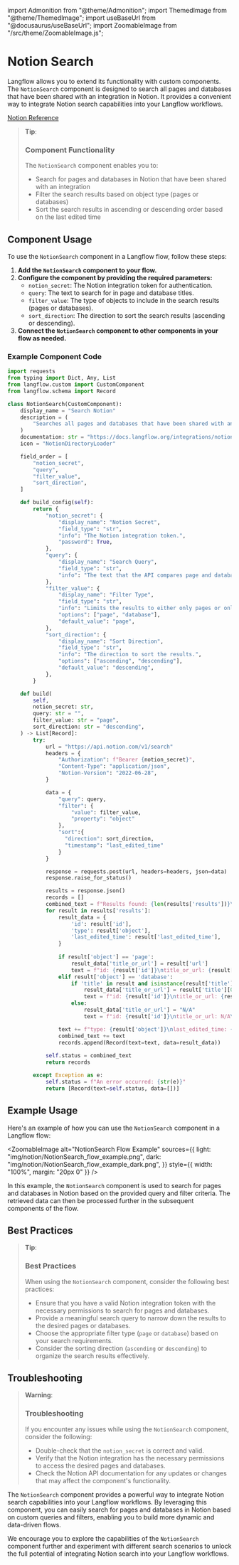import Admonition from "@theme/Admonition";
import ThemedImage from "@theme/ThemedImage";
import useBaseUrl from "@docusaurus/useBaseUrl";
import ZoomableImage from "/src/theme/ZoomableImage.js";

# Notion Search

Langflow allows you to extend its functionality with custom components. The `NotionSearch` component is designed to search all pages and databases that have been shared with an integration in Notion. It provides a convenient way to integrate Notion search capabilities into your Langflow workflows.

[Notion Reference](https://developers.notion.com/reference/search)

> **Tip**:
>
> ### Component Functionality
>
> The `NotionSearch` component enables you to:
>
> - Search for pages and databases in Notion that have been shared with an integration
> - Filter the search results based on object type (pages or databases)
> - Sort the search results in ascending or descending order based on the last edited time

## Component Usage

To use the `NotionSearch` component in a Langflow flow, follow these steps:

1. **Add the `NotionSearch` component to your flow.**
2. **Configure the component by providing the required parameters:**
   - `notion_secret`: The Notion integration token for authentication.
   - `query`: The text to search for in page and database titles.
   - `filter_value`: The type of objects to include in the search results (pages or databases).
   - `sort_direction`: The direction to sort the search results (ascending or descending).
3. **Connect the `NotionSearch` component to other components in your flow as needed.**

### Example Component Code

```python
import requests
from typing import Dict, Any, List
from langflow.custom import CustomComponent
from langflow.schema import Record

class NotionSearch(CustomComponent):
    display_name = "Search Notion"
    description = (
        "Searches all pages and databases that have been shared with an integration."
    )
    documentation: str = "https://docs.langflow.org/integrations/notion/search"
    icon = "NotionDirectoryLoader"

    field_order = [
        "notion_secret",
        "query",
        "filter_value",
        "sort_direction",
    ]

    def build_config(self):
        return {
            "notion_secret": {
                "display_name": "Notion Secret",
                "field_type": "str",
                "info": "The Notion integration token.",
                "password": True,
            },
            "query": {
                "display_name": "Search Query",
                "field_type": "str",
                "info": "The text that the API compares page and database titles against.",
            },
            "filter_value": {
                "display_name": "Filter Type",
                "field_type": "str",
                "info": "Limits the results to either only pages or only databases.",
                "options": ["page", "database"],
                "default_value": "page",
            },
            "sort_direction": {
                "display_name": "Sort Direction",
                "field_type": "str",
                "info": "The direction to sort the results.",
                "options": ["ascending", "descending"],
                "default_value": "descending",
            },
        }

    def build(
        self,
        notion_secret: str,
        query: str = "",
        filter_value: str = "page",
        sort_direction: str = "descending",
    ) -> List[Record]:
        try:
            url = "https://api.notion.com/v1/search"
            headers = {
                "Authorization": f"Bearer {notion_secret}",
                "Content-Type": "application/json",
                "Notion-Version": "2022-06-28",
            }

            data = {
                "query": query,
                "filter": {
                    "value": filter_value,
                    "property": "object"
                },
                "sort":{
                  "direction": sort_direction,
                  "timestamp": "last_edited_time"
                }
            }

            response = requests.post(url, headers=headers, json=data)
            response.raise_for_status()

            results = response.json()
            records = []
            combined_text = f"Results found: {len(results['results'])}\n\n"
            for result in results['results']:
                result_data = {
                    'id': result['id'],
                    'type': result['object'],
                    'last_edited_time': result['last_edited_time'],
                }
                
                if result['object'] == 'page':
                    result_data['title_or_url'] = result['url']
                    text = f"id: {result['id']}\ntitle_or_url: {result['url']}\n"
                elif result['object'] == 'database':
                    if 'title' in result and isinstance(result['title'], list) and len(result['title']) > 0:
                        result_data['title_or_url'] = result['title'][0]['plain_text']
                        text = f"id: {result['id']}\ntitle_or_url: {result['title'][0]['plain_text']}\n"
                    else:
                        result_data['title_or_url'] = "N/A"
                        text = f"id: {result['id']}\ntitle_or_url: N/A\n"

                text += f"type: {result['object']}\nlast_edited_time: {result['last_edited_time']}\n\n"
                combined_text += text
                records.append(Record(text=text, data=result_data))
            
            self.status = combined_text
            return records

        except Exception as e:
            self.status = f"An error occurred: {str(e)}"
            return [Record(text=self.status, data=[])]
```

## Example Usage

Here's an example of how you can use the `NotionSearch` component in a Langflow flow:

<ZoomableImage
    alt="NotionSearch Flow Example"
    sources={{
    light: "img/notion/NotionSearch_flow_example.png",
    dark: "img/notion/NotionSearch_flow_example_dark.png",
    }}
    style={{ width: "100%", margin: "20px 0" }}
/>

In this example, the `NotionSearch` component is used to search for pages and databases in Notion based on the provided query and filter criteria. The retrieved data can then be processed further in the subsequent components of the flow.

## Best Practices

> **Tip**:
>
> ### Best Practices
>
> When using the `NotionSearch` component, consider the following best practices:
>
> - Ensure that you have a valid Notion integration token with the necessary permissions to search for pages and databases.
> - Provide a meaningful search query to narrow down the results to the desired pages or databases.
> - Choose the appropriate filter type (`page` or `database`) based on your search requirements.
> - Consider the sorting direction (`ascending` or `descending`) to organize the search results effectively.

## Troubleshooting

> **Warning**:
>
> ### Troubleshooting
>
> If you encounter any issues while using the `NotionSearch` component, consider the following:
>
> - Double-check that the `notion_secret` is correct and valid.
> - Verify that the Notion integration has the necessary permissions to access the desired pages and databases.
> - Check the Notion API documentation for any updates or changes that may affect the component's functionality.

The `NotionSearch` component provides a powerful way to integrate Notion search capabilities into your Langflow workflows. By leveraging this component, you can easily search for pages and databases in Notion based on custom queries and filters, enabling you to build more dynamic and data-driven flows.

We encourage you to explore the capabilities of the `NotionSearch` component further and experiment with different search scenarios to unlock the full potential of integrating Notion search into your Langflow workflows.
